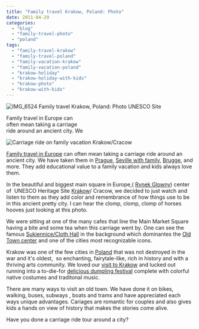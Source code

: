 ```yaml
---
title: "Family travel Krakow, Poland: Photo"
date: 2011-04-29
categories: 
  - "blog"
  - "family-travel-photo"
  - "poland"
tags: 
  - "family-travel-krakow"
  - "family-travel-poland"
  - "family-vacation-krakow"
  - "family-vacation-poland"
  - "krakow-holiday"
  - "krakow-holiday-with-kids"
  - "krakow-photo"
  - "krakow-with-kids"
---
```


 ![IMG_6524](https://pub-ac94b3f306b24c0dba4238943c97f2e1.r2.dev/6a00e5502a95078833014e88131245970d.jpg) Family travel Krakow, Poland: Photo UNESCO Site

Family travel in Europe can  
often mean taking a carriage  
ride around an ancient city. We

<!--more-->

![Carriage ride on family vacation Krakow/Cracow](https://pub-ac94b3f306b24c0dba4238943c97f2e1.r2.dev/6a00e5502a9507883301538e1f79cb970b.jpg)  
  
  
  

[Family travel in Europe](https://pub-ac94b3f306b24c0dba4238943c97f2e1.r2.dev/2009/04/how-to-travel-the-world-as-a-digital-nomad-family.html "family travel in Europe") can often mean taking a carriage ride around an ancient city. We have taken them in [Prague](https://pub-ac94b3f306b24c0dba4238943c97f2e1.r2.dev/2007/11/the-golden-city.html "Prague family vacation "), [Seville with family](https://pub-ac94b3f306b24c0dba4238943c97f2e1.r2.dev/2007/03/ole-sublime-sev.html "seville vacation with family "), [Brugge](https://pub-ac94b3f306b24c0dba4238943c97f2e1.r2.dev/2006/09/folk-lace-museu.html "Brugge family vacation"), and more. They add educational value to a family vacation and kids always love them.  
  
In the beautiful and biggest main square in Europe,( [Rynek Glowny](http://en.wikipedia.org/wiki/Main_Market_Square,_Krak%C3%B3w "main square krakow")) center of  UNESCO Heritage Site [Krakow](http://en.wikipedia.org/wiki/Krak%C3%B3w "krakow")/ Cracow, we decided to just watch and listen to them as they add color and remembrance of how things use to be in this ancient pretty city. I can hear the clomp, clomp, clomp of horses hooves just looking at this photo.  
  
We were sitting at one of the many cafes that line the Main Market Square having a bite and some tea when this carriage went by. One can see the famous [Sukiennice/Cloth Hall](http://en.wikipedia.org/wiki/Sukiennice "cloth hall krakow") in the background which dominantes the [Old Town center](http://en.wikipedia.org/wiki/Krak%C3%B3w_Old_Town "old town krakow") and one of the cities most recognizable icons.  
  
Krakow was one of the few cities in [Poland](http://en.wikipedia.org/wiki/Poland "Poland") that was not destroyed in the war and it's oldest,  so enchanting, fairytale-like, rich in history and with a thriving arts community. We loved our [visit to Krakow](https://pub-ac94b3f306b24c0dba4238943c97f2e1.r2.dev/2009/09/-a-cool-krakow-bb-poland-best-budget-hotel.html "vacation Krakow/cracow") and lucked out running into a to-die-for [delicious dumpling festival](https://pub-ac94b3f306b24c0dba4238943c97f2e1.r2.dev/2010/04/family-travel-photo-poland-krakow-dumpling-festival-pierogi-value-of-vacations-for-kids-world-peace.html "delicious dumpling festival krakow poland") complete with colorful native costumes and traditonal music.  
  
There are many ways to visit an old town. We have done it on bikes, walking, buses, subways , boats and trams and have appreciated each ways unique advantages. Cariages are romantic for couples and also gives kids a hands on view of history that makes the stories come alive.  
  
Have you done a carriage ride tour around a city?
